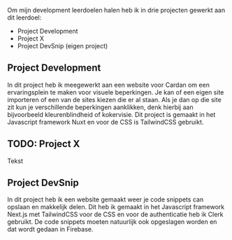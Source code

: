 Om mijn development leerdoelen halen heb ik in drie projecten gewerkt aan dit leerdoel:
- Project Development
- Project X
- Project DevSnip (eigen project)

## Project Development
In dit project heb ik meegewerkt aan een website voor Cardan om een ervaringsplein te maken voor visuele beperkingen. Je kan of een eigen site importeren of een van de sites kiezen die er al staan. Als je dan op die site zit kun je verschillende beperkingen aanklikken, denk hierbij aan bijvoorbeeld kleurenblindheid of kokervisie. Dit project is gemaakt in het Javascript framework Nuxt en voor de CSS is TailwindCSS gebruikt.

## TODO: Project X
Tekst

## Project DevSnip
In dit project heb ik een website gemaakt weer je code snippets can opslaan en makkelijk delen. Dit heb ik gemaakt in het Javascript framework Next.js met TailwindCSS voor de CSS en voor de authenticatie heb ik Clerk gebruikt. De code snippets moeten natuurlijk ook opgeslagen worden en dat wordt gedaan in Firebase.